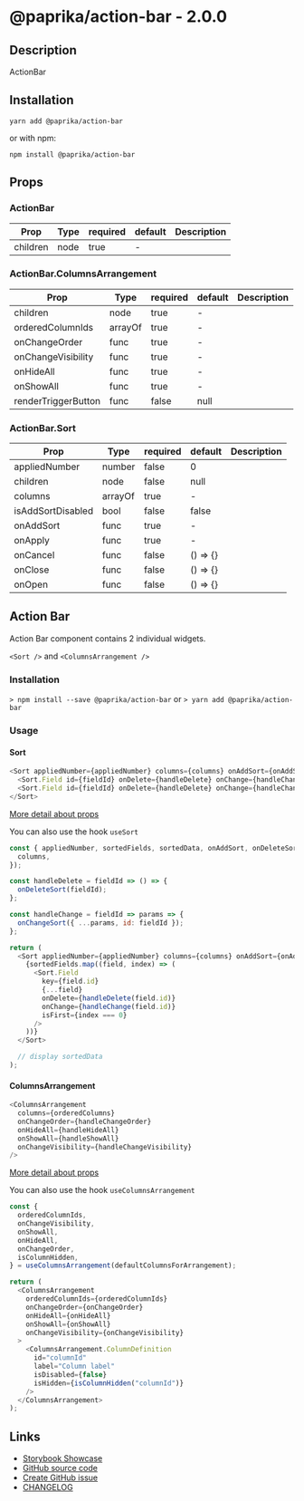 <!-- start: Autogenerated - do not modify -->

# @paprika/action-bar - 2.0.0

## Description

ActionBar

## Installation

```
yarn add @paprika/action-bar
```

or with npm:

```
npm install @paprika/action-bar
```

## Props

### ActionBar

| Prop     | Type | required | default | Description |
| -------- | ---- | -------- | ------- | ----------- |
| children | node | true     | -       |             |

### ActionBar.ColumnsArrangement

| Prop                | Type    | required | default | Description |
| ------------------- | ------- | -------- | ------- | ----------- |
| children            | node    | true     | -       |             |
| orderedColumnIds    | arrayOf | true     | -       |             |
| onChangeOrder       | func    | true     | -       |             |
| onChangeVisibility  | func    | true     | -       |             |
| onHideAll           | func    | true     | -       |             |
| onShowAll           | func    | true     | -       |             |
| renderTriggerButton | func    | false    | null    |             |

### ActionBar.Sort

| Prop              | Type    | required | default  | Description |
| ----------------- | ------- | -------- | -------- | ----------- |
| appliedNumber     | number  | false    | 0        |             |
| children          | node    | false    | null     |             |
| columns           | arrayOf | true     | -        |             |
| isAddSortDisabled | bool    | false    | false    |             |
| onAddSort         | func    | true     | -        |             |
| onApply           | func    | true     | -        |             |
| onCancel          | func    | false    | () => {} |             |
| onClose           | func    | false    | () => {} |             |
| onOpen            | func    | false    | () => {} |             |

<!-- end: Autogenerated - do not modify -->
<!-- content -->

## Action Bar

Action Bar component contains 2 individual widgets.

`<Sort />` and `<ColumnsArrangement />`

### Installation

`> npm install --save @paprika/action-bar`
or
`> yarn add @paprika/action-bar`

### Usage

#### Sort

```js
<Sort appliedNumber={appliedNumber} columns={columns} onAddSort={onAddSort} onApply={onApply}>
  <Sort.Field id={fieldId} onDelete={handleDelete} onChange={handleChange} isFirst />
  <Sort.Field id={fieldId} onDelete={handleDelete} onChange={handleChange} isFirst={false} />
</Sort>
```

[More detail about props](https://github.com/acl-services/paprika/blob/aa770ab261d6364c2f14717c8edeb7d1e560a3d5/packages/ActionBar/src/components/Sort/Sort.js)

You can also use the hook `useSort`

```js
const { appliedNumber, sortedFields, sortedData, onAddSort, onDeleteSort, onChangeSort, onApply } = useSort({
  columns,
});

const handleDelete = fieldId => () => {
  onDeleteSort(fieldId);
};

const handleChange = fieldId => params => {
  onChangeSort({ ...params, id: fieldId });
};

return (
  <Sort appliedNumber={appliedNumber} columns={columns} onAddSort={onAddSort} onApply={onApply}>
    {sortedFields.map((field, index) => (
      <Sort.Field
        key={field.id}
        {...field}
        onDelete={handleDelete(field.id)}
        onChange={handleChange(field.id)}
        isFirst={index === 0}
      />
    ))}
  </Sort>

  // display sortedData
);
```

#### ColumnsArrangement

```js
<ColumnsArrangement
  columns={orderedColumns}
  onChangeOrder={handleChangeOrder}
  onHideAll={handleHideAll}
  onShowAll={handleShowAll}
  onChangeVisibility={handleChangeVisibility}
/>
```

[More detail about props](https://github.com/acl-services/paprika/blob/aa770ab261d6364c2f14717c8edeb7d1e560a3d5/packages/ActionBar/src/components/ColumnsArrangement/ColumnsArrangement.js)

You can also use the hook `useColumnsArrangement`

```js
const {
  orderedColumnIds,
  onChangeVisibility,
  onShowAll,
  onHideAll,
  onChangeOrder,
  isColumnHidden,
} = useColumnsArrangement(defaultColumnsForArrangement);

return (
  <ColumnsArrangement
    orderedColumnIds={orderedColumnIds}
    onChangeOrder={onChangeOrder}
    onHideAll={onHideAll}
    onShowAll={onShowAll}
    onChangeVisibility={onChangeVisibility}
  >
    <ColumnsArrangement.ColumnDefinition
      id="columnId"
      label="Column label"
      isDisabled={false}
      isHidden={isColumnHidden("columnId")}
    />
  </ColumnsArrangement>
);
```

<!-- eoContent -->

## Links

- [Storybook Showcase](https://paprika.highbond.com/?path=/story/table-actionbar--showcase)
- [GitHub source code](https://github.com/acl-services/paprika/tree/master/packages/ActionBar/src)
- [Create GitHub issue](https://github.com/acl-services/paprika/issues/new?label=[]&title=@paprika/action-bar%20[help]:%20your%20short%20description&body=%0A%23%20Help%20wanted%0A%0A%23%23%20Please%20write%20your%20question.%0A*A%20clear%20and%20concise%20description%20of%20what%20the%20question%20is*%0A%0A%23%23%20Additional%20context%0A*Add%20any%20other%20context%20or%20screenshots%20about%20your%20question%20here.*%0A)
- [CHANGELOG](https://github.com/acl-services/paprika/tree/master/packages/ActionBar/CHANGELOG.md)
